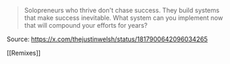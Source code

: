 > Solopreneurs who thrive don't chase success.
> They build systems that make success inevitable.
> What system can you implement now that will compound your efforts for years?

Source: https://x.com/thejustinwelsh/status/1817900642096034265

[[Remixes]]
